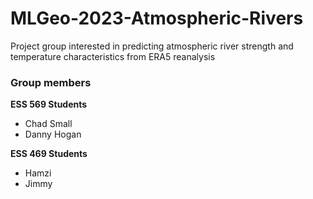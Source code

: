 # MLGeo-2023-Atmospheric-Rivers
Project group interested in predicting atmospheric river strength and temperature characteristics from ERA5 reanalysis

### Group members
**ESS 569 Students**
- Chad Small
- Danny Hogan

**ESS 469 Students**
- Hamzi
- Jimmy
